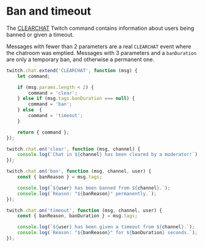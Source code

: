 # Ban and timeout

The [CLEARCHAT](https://dev.twitch.tv/docs/irc/commands/#clearchat-twitch-commands) Twitch command contains information about users being banned or given a timeout.

Messages with fewer than 2 parameters are a real `CLEARCHAT` event where the chatroom was emptied. Messages with 3 parameters and a `banDuration` are only a temporary ban, and otherwise a permanent one.

```javascript
twitch.chat.extend('CLEARCHAT', function (msg) {
    let command;

    if (msg.params.length < 2) {
        command = 'clear';
    } else if (msg.tags.banDuration === null) {
        command = 'ban';
    } else  {
        command = 'timeout';
    }

    return { command };
});

twitch.chat.on('clear', function (msg, channel) {
    console.log(`Chat in ${channel} has been cleared by a moderator!`);
});

twitch.chat.on('ban', function (msg, channel, user) {
    const { banReason } = msg.tags;

    console.log(`${user} has been banned from ${channel}.`);
    console.log(`Reason: "${banReason}" permanently.`);
});

twitch.chat.on('timeout', function (msg, channel, user) {
    const { banReason, banDuration } = msg.tags;

    console.log(`${user} has been given a timeout from ${channel}.`);
    console.log(`Reason: "${banReason}" for ${banDuration} seconds.`);
});
```
